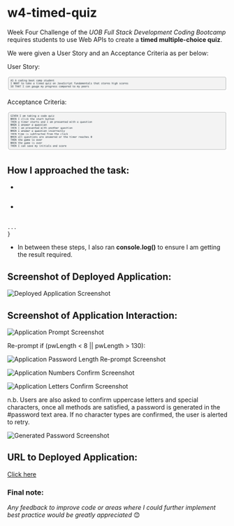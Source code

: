 # w4-timed-quiz

Week Four Challenge of the *UOB Full Stack Development Coding Bootcamp* requires students to use Web APIs to create a **timed multiple-choice quiz**. 

We were given a User Story and an Acceptance Criteria as per below:

User Story:

![User Story](./assets/images/user-story.png) 

Acceptance Criteria:

![Acceptance Criteria](./assets/images/acceptance-crit.png) 

## How I approached the task:

* 

```

```

* 

```

...
}
```

* In between these steps, I also ran **console.log()** to ensure I am getting the result required.

## Screenshot of Deployed Application:

![Deployed Application Screenshot](./assets/deployed_app.png) 

## Screenshot of Application Interaction:

![Application Prompt Screenshot](./assets/length.png) 

Re-prompt if (pwLength < 8 || pwLength > 130):

![Application Password Length Re-prompt Screenshot](./assets/length_reprompt.png) 

![Application Numbers Confirm Screenshot](./assets/num.png) 

![Application Letters Confirm Screenshot](./assets/letters.png) 

n.b. Users are also asked to confirm uppercase letters and special characters, once all methods are satisfied, a password is generated in the #password text area. If no character types are confirmed, the user is alerted to retry.

![Generated Password Screenshot](./assets/generated.png) 

## URL to Deployed Application:

[Click here](https://priscillaluong.github.io/w3-password-generator/) 

### Final note:

*Any feedback to improve code or areas where I could further implement best practice would be greatly appreciated* 😊